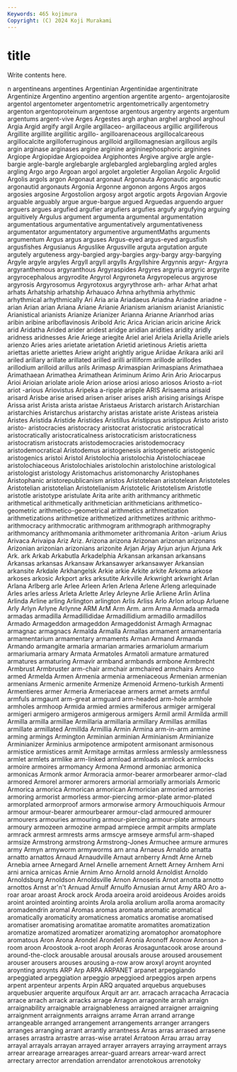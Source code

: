 ```yaml
---
Keywords: 465 kojimura
Copyright: (C) 2024 Koji Murakami
---
```


# title

Write contents here.



n argentineans argentines Argentinian Argentinidae argentinitrate
Argentinize Argentino argentino argention argentite argento- argentojarosite argentol argentometer argentometric
argentometrically argentometry argenton argentoproteinum argentose argentous argentry argents argentum argentums
argent-vive Arges Argestes argh arghan arghel arghool arghoul Argia Argid
argify argil Argile argillaceo- argillaceous argillic argilliferous Argillite argillite argillitic
argillo- argilloarenaceous argillocalcareous argillocalcite argilloferruginous argilloid argillomagnesian argillous argils argin
arginase arginases argine arginine argininephosphoric arginines Argiope Argiopidae Argiopoidea Argiphontes
Argive argive argle argle-bargie argle-bargle arglebargle arglebargled arglebargling argled argles
argling Argo argo Argoan argol argolet argoletier Argolian Argolic Argolid
Argolis argols argon Argonaut argonaut Argonauta Argonautic argonautic argonautid argonauts
Argonia Argonne argonon argons Argos argos argosies argosine Argostolion argosy
argot argotic argots Argovian Argovie arguable arguably argue argue-bargue argued
Arguedas arguendo arguer arguers argues argufied argufier argufiers argufies argufy
argufying arguing arguitively Argulus argument argumenta argumental argumentation argumentatious argumentative
argumentatively argumentativeness argumentator argumentatory argumentive argumentMaths arguments argumentum Argus argus
arguses Argus-eyed argus-eyed argusfish argusfishes Argusianus Arguslike Argusville arguta argutation
argute argutely arguteness argy-bargied argy-bargies argy-bargy argy-bargying Argyle argyle argyles
Argyll argyll argylls Argyllshire Argynnis argyr- Argyra argyranthemous argyranthous Argyraspides
Argyres argyria argyric argyrite argyrocephalous argyrodite Argyrol Argyroneta Argyropelecus argyrose
argyrosis Argyrosomus Argyrotoxus argyrythrose arh- arhar Arhat arhat arhats Arhatship
arhatship Arhauaco Arhna arhythmia arhythmic arhythmical arhythmically Ari Aria aria
Ariadaeus Ariadna Ariadne ariadne -arian Arian arian Ariana Ariane Arianie
Arianism arianism arianist Arianistic Arianistical arianists Arianize Arianizer Arianna Arianne
Arianrhod arias aribin aribine ariboflavinosis Aribold Aric Arica Arician aricin
aricine Arick arid Aridatha Arided arider aridest aridge aridian aridities
aridity aridly aridness aridnesses Arie Ariege ariegite Ariel ariel Ariela
Ariella Arielle ariels arienzo Aries aries arietate arietation Arietid arietinous
Arietis arietta ariettas ariette ariettes Ariew aright arightly arigue Ariidae
Arikara ariki aril ariled arillary arillate arillated arilled arilli arilliform
arillode arillodes arillodium arilloid arillus arils Arimasp Arimaspian Arimaspians Arimathaea
Arimathaean Arimathea Arimathean Ariminum Arimo Arin Ario Ariocarpus Arioi Arioian
ariolate ariole Arion ariose ariosi arioso ariosos Ariosto a-riot ariot
-arious Ariovistus Aripeka a-ripple aripple ARIS Arisaema arisaid arisard Arisbe
arise arised arisen ariser arises arish arising arisings Arispe Arissa
arist Arista arista aristae Aristaeus Aristarch aristarch Aristarchian aristarchies Aristarchus
aristarchy aristas aristate ariste Aristeas aristeia Aristes Aristida Aristide Aristides
Aristillus Aristippus aristippus Aristo aristo aristo- aristocracies aristocracy aristocrat aristocratic
aristocratical aristocratically aristocraticalness aristocraticism aristocraticness aristocratism aristocrats aristodemocracies aristodemocracy aristodemocratical
Aristodemus aristogenesis aristogenetic aristogenic aristogenics aristoi Aristol Aristolochia aristolochia Aristolochiaceae
aristolochiaceous Aristolochiales aristolochin aristolochine aristological aristologist aristology Aristomachus aristomonarchy Aristophanes
Aristophanic aristorepublicanism aristos Aristotelean aristotelean Aristoteles Aristotelian aristotelian Aristotelianism Aristotelic
Aristotelism Aristotle aristotle aristotype aristulate Arita arite arith arithmancy arithmetic
arithmetical arithmetically arithmetician arithmeticians arithmetico-geometric arithmetico-geometrical arithmetics arithmetization arithmetizations arithmetize
arithmetized arithmetizes arithmic arithmo- arithmocracy arithmocratic arithmogram arithmograph arithmography arithmomancy
arithmomania arithmometer arithromania Ariton -arium Arius Arivaca Arivaipa Ariz Ariz.
Arizona arizona Arizonan arizonan arizonans Arizonian arizonian arizonians arizonite Arjan
Arjay Arjun arjun Arjuna Ark Ark. ark Arkab Arkabutla Arkadelphia
Arkansan arkansan arkansans Arkansas arkansas Arkansaw Arkansawyer arkansawyer Arkansian arkansite
Arkdale Arkhangelsk Arkie arkie Arkite arkite Arkoma arkose arkoses arkosic
Arkport arks arksutite Arkville Arkwright arkwright Arlan Arlana Arlberg arle
Arlee Arleen Arlen Arlena Arlene Arleng arlequinade Arles arles arless
Arleta Arlette Arley Arleyne Arlie Arliene Arlin Arlina Arlinda Arline
arling Arlington arlington Arlis Arliss Arlo Arlon arloup Arluene Arly
Arlyn Arlyne Arlynne ARM ArM Arm Arm. arm Arma Armada
armada armadas armadilla Armadillididae Armadillidium armadillo armadillos Armado Armageddon armageddon
Armageddonist Armagh Armagnac armagnac armagnacs Armalda Armalla Armallas armament armamentaria
armamentarium armamentary armaments Arman Armand Armanda Armando armangite armaria armarian
armaries armariolum armarium armariumaria armary Armata Armatoles Armatoli armature armatured
armatures armaturing Armavir armband armbands armbone Armbrecht Armbrust Armbruster arm-chair
armchair armchaired armchairs Armco armed Armelda Armen Armenia armenia armeniaceous
Armenian armenian armenians Armenic armenite Armenize Armenoid Armeno-turkish Armenti Armentieres
armer Armeria Armeriaceae armers armet armets armful armfuls armgaunt arm-great
armguard arm-headed arm-hole armhole armholes armhoop Armida armied armies armiferous
armiger armigeral armigeri armigero armigeros armigerous armigers Armil armil Armilda
armill Armilla armilla armillae Armillaria armillaria armillary Armillas armillas armillate
armillated Armillda Armillia Armin Armina arm-in-arm armine arming armings Armington
Arminian arminian Arminianism Arminianize Arminianizer Arminius armipotence armipotent armisonant armisonous
armistice armistices armit Armitage armitas armless armlessly armlessness armlet armlets
armlike arm-linked armload armloads armlock armlocks armoire armoires armomancy Armona
Armond armoniac armonica armonicas Armonk armor Armoracia armor-bearer armorbearer armor-clad
armored Armorel armorer armorers armorial armorially armorials Armoric Armorica armorica
Armorican armorican Armorician armoried armories armoring armorist armorless armor-piercing armor-plate
armor-plated armorplated armorproof armors armorwise armory Armouchiquois Armour armour armour-bearer
armourbearer armour-clad armoured armourer armourers armouries armouring armour-piercing armour-plate armours
armoury armozeen armozine armpad armpiece armpit armpits armplate armrack armrest
armrests arms armscye armseye armsful arm-shaped armsize Armstrong armstrong Armstrong-Jones
Armuchee armure armures army Armyn armyworm armyworms arn arna Arnaeus
Arnaldo arnatta arnatto arnattos Arnaud Arnaudville Arnaut arnberry Arndt Arne
Arneb Arnebia arnee Arnegard Arnel Arnelle arnement Arnett Arney Arnhem
Arni arni arnica arnicas Arnie Arnim Arno Arnold arnold Arnoldist
Arnoldo Arnoldsburg Arnoldson Arnoldsville Arnon Arnoseris Arnot arnotta arnotto arnottos
Arnst ar'n't Arnuad Arnulf Arnulfo Arnusian arnut Arny ARO Aro
a-roar aroar aroast Arock arock Aroda aroeira aroid aroideous Aroides
aroids aroint arointed arointing aroints Arola arolia arolium arolla aroma
aromacity aromadendrin aromal Aromas aromas aromata aromatic aromatical aromatically aromaticity
aromaticness aromatics aromatise aromatised aromatiser aromatising aromatitae aromatite aromatites aromatization
aromatize aromatized aromatizer aromatizing aromatophor aromatophore aromatous Aron Arona Arondel
Arondell Aronia Aronoff Aronow Aronson a-room aroon Aroostook a-root aroph
Aroras Arosaguntacook arose around around-the-clock arousable arousal arousals arouse aroused
arousement arouser arousers arouses arousing a-row arow aroxyl aroynt aroynted
aroynting aroynts ARP Arp ARPA ARPANET arpanet arpeggiando arpeggiated arpeggiation
arpeggio arpeggioed arpeggios arpen arpens arpent arpenteur arpents Arpin ARQ
arquated arquebus arquebuses arquebusier arquerite arquifoux Arquit arr arr. arracach
arracacha Arracacia arrace arrach arrack arracks arrage Arragon arragonite arrah
arraign arraignability arraignable arraignableness arraigned arraigner arraigning arraignment arraignments arraigns
arrame Arran arrand arrange arrangeable arranged arrangement arrangements arranger arrangers
arranges arranging arrant arrantly arrantness Arras arras arrased arrasene arrases
arrastra arrastre arras-wise arratel Arratoon Arrau arrau array arrayal arrayals
arrayan arrayed arrayer arrayers arraying arrayment arrays arrear arrearage arrearages
arrear-guard arrears arrear-ward arrect arrectary arrector arrendation arrendator arrenotokous arrenotoky
